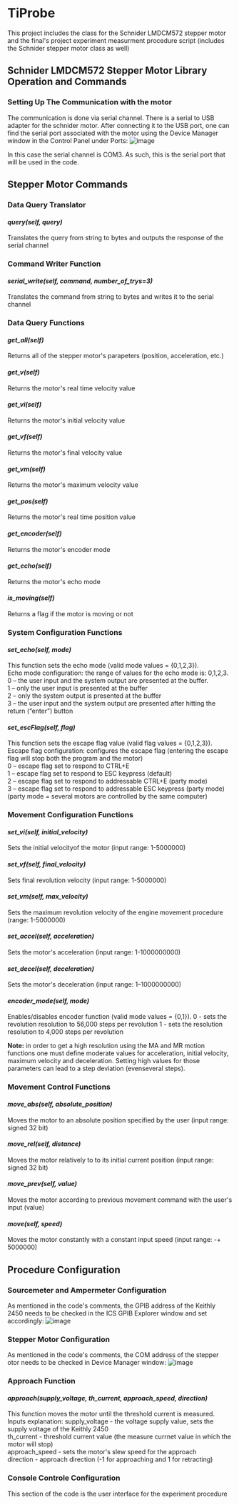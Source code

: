 # TiProbe
This project includes the class for the Schnider LMDCM572 stepper motor and the final's project experiment measurment procedure script (includes the Schnider stepper motor class as well)
## Schnider LMDCM572 Stepper Motor Library Operation and Commands
### Setting Up The Communication with the motor
The communication is done via serial channel. There is a serial to USB adapter for the schnider motor. After connecting it to the USB port, one can find the serial port associated with the motor using the Device Manager window in the Control Panel under Ports:
![image](https://github.com/Emn547/TiProbe/assets/29408499/d9eb4d22-46c1-4093-b3a1-e0e517ec2c96)

In this case the serial channel is COM3. As such, this is the serial port that will be used in the code.

## Stepper Motor Commands
### Data Query Translator
#### *__query(self, query)__* 
Translates the query from string to bytes  and outputs the response of the serial channel<br>


### Command Writer Function
#### *__serial_write(self, command, number_of_trys=3)__*
Translates the command from string to bytes and writes it to the serial channel<br>


### Data Query Functions
#### *__get_all(self)__*
Returns all of the stepper motor's parapeters (position, acceleration, etc.)
#### *__get_v(self)__*
Returns the motor's real time velocity value
#### *__get_vi(self)__*
Returns the motor's initial velocity value 
#### *__get_vf(self)__*
Returns the motor's final velocity value 
#### *__get_vm(self)__*
Returns the motor's maximum velocity value 
#### *__get_pos(self)__*
Returns the motor's real time position value
#### *__get_encoder(self)__*
Returns the motor's encoder mode
#### *__get_echo(self)__*
Returns the motor's echo mode
#### *__is_moving(self)__*
Returns a flag if the motor is moving or not


### System Configuration Functions
#### *__set_echo(self, mode)__*
This function sets the echo mode (valid mode values = {0,1,2,3}).<br>
Echo mode configuration: the range of values for the echo mode is: 0,1,2,3.<br>
        0 – the user input and the system output are presented at the buffer.<br>
        1 – only the user input is presented at the buffer<br>
        2 – only the system output is presented at the buffer<br>
        3 – the user input and the system output are presented after hitting the return (“enter”) button<br>

#### *__set_escFlag(self, flag)__*
This function sets the escape flag value (valid flag values = {0,1,2,3}).
Escape flag configuration: configures the escape flag (entering the escape flag will stop both the program and the motor)<br> 
        0 – escape flag set to respond to CTRL+E<br> 
        1 – escape flag set to respond to ESC keypress (default)<br> 
        2 – escape flag set to respond to addressable CTRL+E (party mode)<br> 
        3 – escape flag set to respond to addressable ESC keypress (party mode) (party mode = several motors are controlled by the same computer)<br>


### Movement Configuration Functions
#### *__set_vi(self, initial_velocity)__*
Sets the initial velocityof the motor (input range: 1-5000000)

#### *__set_vf(self, final_velocity)__*
Sets final revolution velocity (input range: 1-5000000)

#### *__set_vm(self, max_velocity)__*
Sets the maximum revolution velocity of the engine movement procedure (range: 1-5000000)
        
#### *__set_accel(self, acceleration)__*
Sets the motor's acceleration  (input range: 1-1000000000)

#### *__set_decel(self, deceleration)__*
Sets the motor's deceleration (input range: 1–1000000000)

#### *__encoder_mode(self, mode)__*
Enables/disables encoder function (valid mode values = {0,1}).
        0 - sets the revolution resolution to 56,000 steps per revolution
        1 - sets the resolution resolution to 4,000 steps per revolution

__Note:__ in order to get a high resolution using the MA and MR motion functions one must define moderate values for acceleration, initial velocity, 
maximum velocity and deceleration. Setting high values for those parameters can lead to a step deviation (evenseveral steps).

### Movement Control Functions
#### *__move_abs(self, absolute_position)__*
Moves the motor to an absolute position specified by the user (input range: signed 32 bit)
 
#### *__move_rel(self, distance)__*
Moves the motor relatively to to its initial current position (input range: signed 32 bit)

#### *__move_prev(self, value)__*
Moves the motor according to previous movement command with the user's input (value)

#### *__move(self, speed)__*
Moves the motor constantly with a constant input speed (input range: -+ 5000000)

## Procedure Configuration
### Sourcemeter and Ampermeter Configuration
As mentioned in the code's comments, the GPIB address of the Keithly 2450 needs to be checked in the ICS GPIB Explorer window and set accordingly:
![image](https://github.com/Emn547/TiProbe/assets/29408499/7df3b864-0b04-45b1-baa8-941dc6c91d1e)

### Stepper Motor Configuration
As mentioned in the code's comments, the COM address of the stepper otor needs to be checked in Device Manager window:
![image](https://github.com/Emn547/TiProbe/assets/29408499/143f9de4-6ae8-454a-92fe-6736f419ff36)

### Approach Function 
#### *__approach(supply_voltage, th_current, approach_speed, direction)__*
This function moves the motor until the threshold current is measured. Inputs explanation:
supply_voltage - the voltage supply value, sets the supply voltage of the Keithly 2450<br>
th_current - threshold current value (the measure currnet value in which the motor will stop)<br>
approach_speed - sets the motor's slew speed for the approach<br>
direction - approach direction (-1 for approaching and 1 for retracting)<br>

### Console Controle Configuration
This section of the code is the user interface for the experiment procedure




        



